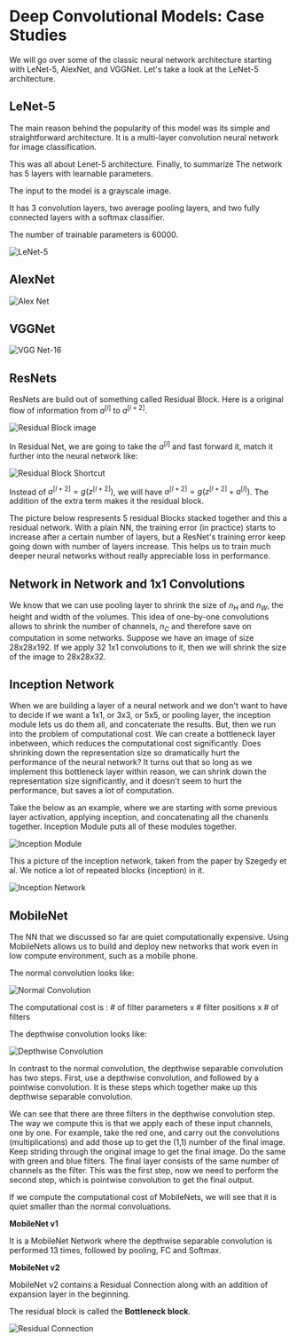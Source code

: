 # Deep Convolutional Models: Case Studies

We will go over some of the classic neural network architecture starting with LeNet-5, AlexNet, and VGGNet. Let's take a look at the LeNet-5 architecture.  

## LeNet-5

The main reason behind the popularity of this model was its simple and straightforward architecture. It is a multi-layer convolution neural network for image classification.

This was all about Lenet-5 architecture. Finally, to summarize The network has 5 layers with learnable parameters.

The input to the model is a grayscale image.

It has 3 convolution layers, two average pooling layers, and two fully connected layers with a softmax classifier.

The number of trainable parameters is 60000.

![LeNet-5](images/LeNet-5.jpeg)

## AlexNet

![Alex Net](images/AlexNet.jpeg)

## VGGNet

![VGG Net-16](images/VGG-16.jpeg)

## ResNets

ResNets are build out of something called Residual Block. Here is a original flow of information from $a^{[l]}$ to $a^{[l+2]}$.

![Residual Block image](images/Residual_block-1.jpeg)

In Residual Net, we are going to take the $a^{[l]}$ and fast forward it, match it further into the neural network like: 

![Residual Block Shortcut](images/Residual_block-2.jpeg)

Instead of $a^{[l+2]} = g(z^{[l+2]})$, we will have $a^{[l+2]} = g(z^{[l+2]} + a^{[l]})$. The addition of the extra term makes it the residual block.

The picture below respresents 5 residual Blocks stacked together and this a residual network. With a plain NN, the training error (in practice) starts to increase after a certain number of layers, but a ResNet's training error keep going down with number of layers increase. This helps us to train much deeper neural networks without really appreciable loss in performance.

## Network in Network and 1x1 Convolutions 

We know that we can use pooling layer to shrink the size of $n_H$ and $n_W$, the height and width of the volumes. This idea of one-by-one convolutions allows to shrink the number of channels, $n_C$ and therefore save on computation in some networks. Suppose we have an image of size 28x28x192. If we apply 32 1x1 convolutions to it, then we will shrink the size of the image to 28x28x32.

## Inception Network

When we are building a layer of a neural network and we don't want to have to decide if we want a 1x1, or 3x3, or 5x5, or pooling layer, the inception module lets us do them all, and concatenate the results. But, then we run into the problem of computational cost. We can create a bottleneck layer inbetween, which reduces the computational cost significantly. 
Does shrinking down the representation size so dramatically hurt the performance of the neural network? It turns out that so long as we implement this bottleneck layer within reason, we can shrink down the representation size significantly, and it doesn't seem to hurt the performance, but saves a lot of computation. 

Take the below as an example, where we are starting with some previous layer activation,  applying inception, and concatenating all the chanenls together. Inception Module puts all of these modules together.

![Inception Module](images/Inception_Module.jpeg)

This a picture of the inception network, taken from the paper by Szegedy et al. We notice a lot of repeated blocks (inception) in it.

![Inception Network](images/Inception_Network.jpeg)

## MobileNet

The NN that we discussed so far are quiet computationally expensive. Using MobileNets allows us to build and deploy new networks that work even in low compute environment, such as a mobile phone. 

The normal convolution looks like: 

![Normal Convolution](images/Normal_convolution.jpeg)

The computational cost is : # of filter parameters x # filter positions x # of filters

The depthwise convolution looks like: 

![Depthwise Convolution](images/depthwise_convolution.jpeg)

In contrast to the normal convolution, the depthwise separable convolution has two steps. First, use a depthwise convolution, and followed by a pointwise convolution. It is these steps which together make up this depthwise separable convolution.

We can see that there are three filters in the depthwise convolution step. The way we compute this is that we apply each of these input channels, one by one. For example, take the red one, and carry out the convolutions (multiplications) and add those up to get the (1,1) number of the final image. Keep striding through the original image to get the final image. Do the same with green and blue filters. The final layer consists of the same number of channels as the filter. This was the first step, now we need to perform the second step, which is pointwise convolution to get the final output. 

If we compute the computational cost of MobileNets, we will see that it is quiet smaller than the normal convoluations.

**MobileNet v1**

It is a MobileNet Network where the depthwise separable convolution is performed 13 times, followed by pooling, FC and Softmax.

**MobileNet v2**

MobileNet v2 contains a Residual Connection along with an addition of expansion layer in the beginning.

The residual block is called the **Bottleneck block**.

![Residual Connection](images/residual_connection.jpeg)